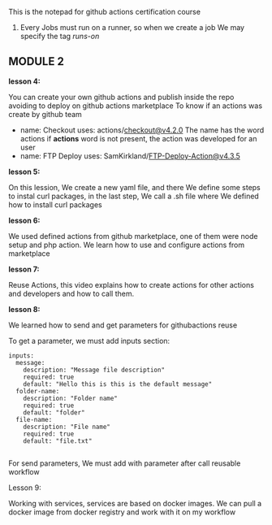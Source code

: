 This is the notepad for github actions certification course

1. Every Jobs must run on a runner, so when we create a job We may specify the tag *runs-on*

## MODULE 2

**lesson 4:**

You can create your own github actions and publish inside the repo avoiding to deploy on github actions marketplace
To know if an actions was create by github team

- name: Checkout
  uses: actions/checkout@v4.2.0
  The name has the word actions if **actions** word is not present, the action was developed for an user
- name: FTP Deploy
  uses: SamKirkland/FTP-Deploy-Action@v4.3.5

**lesson 5:**

On this lession, We create a new yaml file, and there We define some steps to instal curl packages, in the last step, We call a .sh file where We defined how to install curl packages

**lesson 6:**

We used defined actions from github marketplace, one of them were node setup and php action.
We learn how to use and configure actions from marketplace

**lesson 7:**

Reuse Actions, this video explains how to create actions for other actions and developers and how to call them.

**lesson 8:**

We learned how to send and get parameters for githubactions reuse

To get a parameter, we must add inputs section:

```
inputs:
  message:
    description: "Message file description"
    required: true
    default: "Hello this is this is the default message"
  folder-name:
    description: "Folder name"
    required: true
    default: "folder"
  file-name:
    description: "File name"
    required: true
    default: "file.txt"


```

For send parameters, We must add with parameter after call reusable workflow

Lesson 9:

Working with services, services are based on docker images. We can pull a docker image from docker registry and work with it on my workflow
